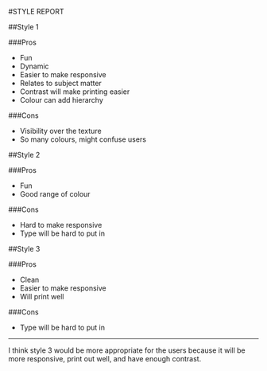 #STYLE REPORT

##Style 1

###Pros
- Fun
- Dynamic
- Easier to make responsive
- Relates to subject matter
- Contrast will make printing easier
- Colour can add hierarchy 

###Cons
- Visibility over the texture
- So many colours, might confuse users

##Style 2

###Pros
- Fun
- Good range of colour

###Cons
- Hard to make responsive
- Type will be hard to put in

##Style 3

###Pros
- Clean
- Easier to make responsive
- Will print well

###Cons
- Type will be hard to put in


---
I think style 3 would be more appropriate for the users because it will be more responsive, print out well, and have enough contrast.